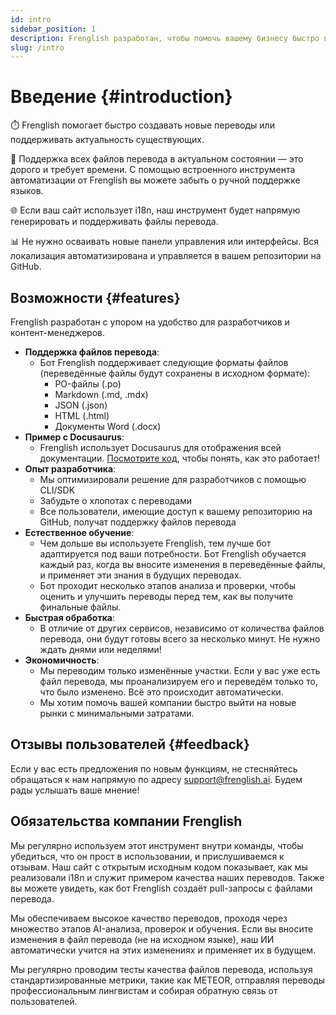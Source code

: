 ```yaml
---
id: intro
sidebar_position: 1
description: Frenglish разработан, чтобы помочь вашему бизнесу быстро выйти на новые рынки с помощью автоматизированных переводов.
slug: /intro
---
```


# Введение \{#introduction}
⏱️ Frenglish помогает быстро создавать новые переводы или поддерживать актуальность существующих.

💸 Поддержка всех файлов перевода в актуальном состоянии — это дорого и требует времени. С помощью встроенного инструмента автоматизации от Frenglish вы можете забыть о ручной поддержке языков.

🌐 Если ваш сайт использует i18n, наш инструмент будет напрямую генерировать и поддерживать файлы перевода.

📊 Не нужно осваивать новые панели управления или интерфейсы. Вся локализация автоматизирована и управляется в вашем репозитории на GitHub.

## Возможности \{#features}
Frenglish разработан с упором на удобство для разработчиков и контент-менеджеров.
- **Поддержка файлов перевода**:
  - Бот Frenglish поддерживает следующие форматы файлов (переведённые файлы будут сохранены в исходном формате):
    - PO-файлы (.po)
    - Markdown (.md, .mdx)
    - JSON (.json)
    - HTML (.html)
    - Документы Word (.docx)
- **Пример с Docusaurus**:
  - Frenglish использует Docusaurus для отображения всей документации. [Посмотрите код](https://github.com/Frenglish/frenglish-docs), чтобы понять, как это работает!
- **Опыт разработчика**:
  - Мы оптимизировали решение для разработчиков с помощью CLI/SDK
  - Забудьте о хлопотах с переводами
  - Все пользователи, имеющие доступ к вашему репозиторию на GitHub, получат поддержку файлов перевода
- **Естественное обучение**:
  - Чем дольше вы используете Frenglish, тем лучше бот адаптируется под ваши потребности. Бот Frenglish обучается каждый раз, когда вы вносите изменения в переведённые файлы, и применяет эти знания в будущих переводах.
  - Бот проходит несколько этапов анализа и проверки, чтобы оценить и улучшить переводы перед тем, как вы получите финальные файлы.
- **Быстрая обработка**:
  - В отличие от других сервисов, независимо от количества файлов перевода, они будут готовы всего за несколько минут. Не нужно ждать днями или неделями!
- **Экономичность**:
  - Мы переводим только изменённые участки. Если у вас уже есть файл перевода, мы проанализируем его и переведём только то, что было изменено. Всё это происходит автоматически.
  - Мы хотим помочь вашей компании быстро выйти на новые рынки с минимальными затратами.

## Отзывы пользователей \{#feedback}
Если у вас есть предложения по новым функциям, не стесняйтесь обращаться к нам напрямую по адресу [support@frenglish.ai](mailto:support@frenglish.ai). Будем рады услышать ваше мнение!

## Обязательства компании Frenglish
Мы регулярно используем этот инструмент внутри команды, чтобы убедиться, что он прост в использовании, и прислушиваемся к отзывам. Наш сайт с открытым исходным кодом показывает, как мы реализовали i18n и служит примером качества наших переводов. Также вы можете увидеть, как бот Frenglish создаёт pull-запросы с файлами перевода.

Мы обеспечиваем высокое качество переводов, проходя через множество этапов AI-анализа, проверок и обучения. Если вы вносите изменения в файл перевода (не на исходном языке), наш ИИ автоматически учится на этих изменениях и применяет их в будущем.

Мы регулярно проводим тесты качества файлов перевода, используя стандартизированные метрики, такие как METEOR, отправляя переводы профессиональным лингвистам и собирая обратную связь от пользователей.
